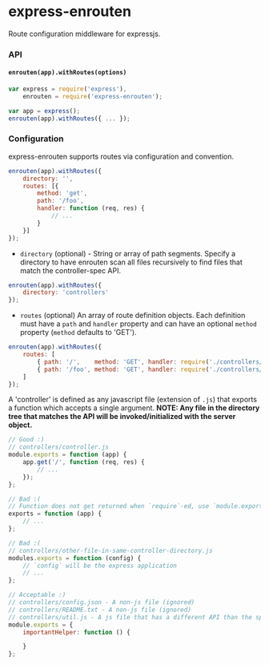 express-enrouten
==================


Route configuration middleware for expressjs.


### API
#### `enrouten(app).withRoutes(options)`
```javascript
var express = require('express'),
    enrouten = require('express-enrouten');

var app = express();
enrouten(app).withRoutes({ ... });
```


### Configuration
express-enrouten supports routes via configuration and convention.
```javascript
enrouten(app).withRoutes({
    directory: '',
    routes: [{
        method: 'get',
        path: '/foo',
        handler: function (req, res) {
            // ...
        }
    }]
});
```

- `directory` (optional) - String or array of path segments. Specify a directory to have enrouten scan all files recursively
to find files that match the controller-spec API.

```javascript
enrouten(app).withRoutes({
    directory: 'controllers'
});
```

- `routes` (optional) An array of route definition objects. Each definition must have a `path` and `handler` property and
can have an optional `method` property (`method` defaults to 'GET').

```javascript
enrouten(app).withRoutes({
    routes: [
        { path: '/',    method: 'GET', handler: require('./controllers/index') },
        { path: '/foo', method: 'GET', handler: require('./controllers/foo') }
    ]
});
```

A 'controller' is defined as any javascript file (extension of `.js`)
that exports a function which accepts a single argument. **NOTE: Any file in the directory tree that matches the API will
be invoked/initialized with the server object.**
```javascript
// Good :)
// controllers/controller.js
module.exports = function (app) {
    app.get('/', function (req, res) {
        // ...
    });
};

// Bad :(
// Function does not get returned when `require`-ed, use `module.exports`
exports = function (app) {
    // ...
};

// Bad :(
// controllers/other-file-in-same-controller-directory.js
modules.exports = function (config) {
    // `config` will be the express application
    // ...
};

// Acceptable :)
// controllers/config.json - A non-js file (ignored)
// controllers/README.txt - A non-js file (ignored)
// controllers/util.js - A js file that has a different API than the spec (ignored)
module.exports = {
    importantHelper: function () {

    }
};
```
